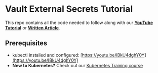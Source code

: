 # Vault External Secrets Tutorial

This repo contains all the code needed to follow along with our **[YouTube Tutorial]()** or **[Written Article]()**.

## Prerequisites

- kubectl installed and configured: [https://youtu.be/IBkU4dghY0Y](https://youtu.be/IBkU4dghY0Y)
- **New to Kubernetes?** Check out our [Kubernetes Training course](https://kubernetestraining.io/)